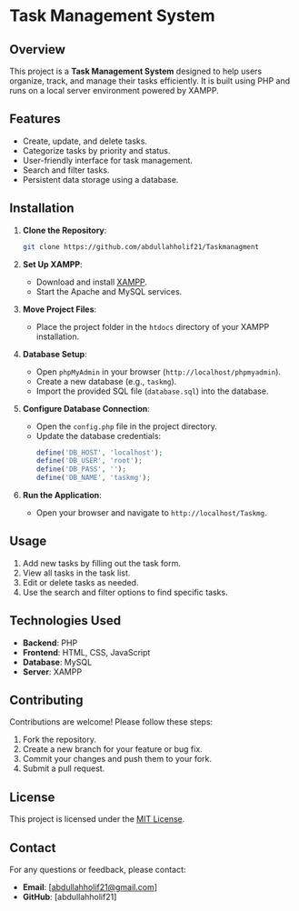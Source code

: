 # Task Management System

## Overview
This project is a **Task Management System** designed to help users organize, track, and manage their tasks efficiently. It is built using PHP and runs on a local server environment powered by XAMPP.

## Features
- Create, update, and delete tasks.
- Categorize tasks by priority and status.
- User-friendly interface for task management.
- Search and filter tasks.
- Persistent data storage using a database.

## Installation

1. **Clone the Repository**:
    ```bash
    git clone https://github.com/abdullahholif21/Taskmanagment
    ```
2. **Set Up XAMPP**:
    - Download and install [XAMPP](https://www.apachefriends.org/index.html).
    - Start the Apache and MySQL services.

3. **Move Project Files**:
    - Place the project folder in the `htdocs` directory of your XAMPP installation.

4. **Database Setup**:
    - Open `phpMyAdmin` in your browser (`http://localhost/phpmyadmin`).
    - Create a new database (e.g., `taskmg`).
    - Import the provided SQL file (`database.sql`) into the database.

5. **Configure Database Connection**:
    - Open the `config.php` file in the project directory.
    - Update the database credentials:
      ```php
      define('DB_HOST', 'localhost');
      define('DB_USER', 'root');
      define('DB_PASS', '');
      define('DB_NAME', 'taskmg');
      ```

6. **Run the Application**:
    - Open your browser and navigate to `http://localhost/Taskmg`.

## Usage
1. Add new tasks by filling out the task form.
2. View all tasks in the task list.
3. Edit or delete tasks as needed.
4. Use the search and filter options to find specific tasks.

## Technologies Used
- **Backend**: PHP
- **Frontend**: HTML, CSS, JavaScript
- **Database**: MySQL
- **Server**: XAMPP

## Contributing
Contributions are welcome! Please follow these steps:
1. Fork the repository.
2. Create a new branch for your feature or bug fix.
3. Commit your changes and push them to your fork.
4. Submit a pull request.

## License
This project is licensed under the [MIT License](LICENSE).

## Contact
For any questions or feedback, please contact:
- **Email**: [abdullahholif21@gmail.com]
- **GitHub**: [abdullahholif21]
